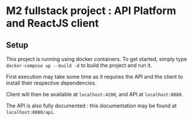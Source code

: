 # M2 fullstack project : API Platform and ReactJS client

## Setup

This project is running using docker containers.
To get started, simply type `docker-compose up --build -d` to build the project and run it.

First execution may take some time as it requires the API and the client to install their
respective dependencies.

Client will then be available at `localhost:4200`, and API at `localhost:8080`.

The API is also fully documented : this documentation may be found at `localhost:8080/api`.